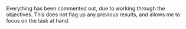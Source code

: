 Everything has been commented out, due to working through the objectives.  This does not flag up any previous results,  and allows me to focus on the task at hand.
